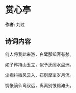 # 赏心亭

**作者**: 刘过

## 诗词内容

何人将我此来游，白鹭那知客有愁。

如子矜持山玉立，似予迂阔水盘洲。

尘襟抖擞风云入，石刻摩挲岁月流。

惆怅谪仙鸾驭远，离离别恨黯滩头。

